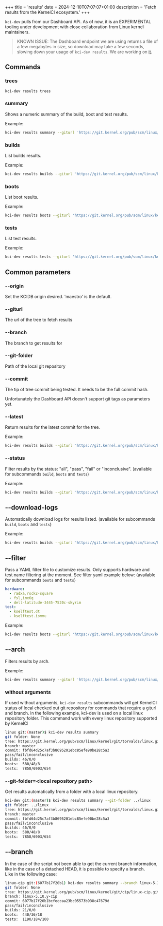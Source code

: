 +++
title = 'results'
date = 2024-12-10T07:07:07+01:00
description = 'Fetch results from the KernelCI ecosystem.'
+++

`kci-dev` pulls from our Dashboard API. As of now, it is an EXPERIMENTAL tooling under development with close collaboration from Linux kernel maintainers.

> KNOWN ISSUE: The Dashboard endpoint we are using returns a file of a few megabytes in size, so download may take
a few seconds, slowing down your usage of `kci-dev results`. We are working on [it](https://github.com/kernelci/dashboard/issues/661).


## Commands

### trees

```sh
kci-dev results trees
```

### summary

Shows a numeric summary of the build, boot and test results.

Example:

```sh
kci-dev results summary --giturl 'https://git.kernel.org/pub/scm/linux/kernel/git/next/linux-next.git' --branch master --commit  d1486dca38afd08ca279ae94eb3a397f10737824
```

### builds

List builds results.

Example:

```sh
kci-dev results builds --giturl 'https://git.kernel.org/pub/scm/linux/kernel/git/next/linux-next.git' --branch master --commit  d1486dca38afd08ca279ae94eb3a397f10737824
```

### boots

List boot results.

Example:

```sh
kci-dev results boots --giturl 'https://git.kernel.org/pub/scm/linux/kernel/git/next/linux-next.git' --branch master --latest
```

### tests

List test results.

Example:

```sh
kci-dev results tests --giturl 'https://git.kernel.org/pub/scm/linux/kernel/git/next/linux-next.git' --branch master --commit  d1486dca38afd08ca279ae94eb3a397f10737824
```

## Common parameters

### --origin

Set the KCIDB origin desired. 'maestro' is the default.

### --giturl

The url of the tree to fetch results

### --branch

The branch to get results for

### --git-folder

Path of the local git repository

### --commit

The tip of tree commit being tested. It needs to be the full commit hash.

Unfortunately the Dashboard API doesn't support git tags as parameters yet.

### --latest

Return results for the latest commit for the tree.

Example:
```sh
kci-dev results builds --giturl 'https://git.kernel.org/pub/scm/linux/kernel/git/next/linux-next.git' --branch master  --latest
```

### --status

Filter results by the status: "all", "pass", "fail" or "inconclusive".
(available for subcommands `build`, `boots` and `tests`)

Example:
```sh
kci-dev results builds --giturl 'https://git.kernel.org/pub/scm/linux/kernel/git/next/linux-next.git' --branch master  --latest --status=fail
```

## --download-logs

Automatically download logs for results listed.
(available for subcommands `build`, `boots` and `tests`)

Example:
```sh
kci-dev results builds --giturl 'https://git.kernel.org/pub/scm/linux/kernel/git/next/linux-next.git' --branch master --commit  d1486dca38afd08ca279ae94eb3a397f10737824 --download-logs
```

## --filter

Pass a YAML filter file to customize results. Only supports hardware and test name filtering at the moment.
See filter yaml example below:
(available for subcommands `boots` and `tests`)

```yaml
hardware:
  - radxa,rock2-square
  - fsl,imx6q
  - dell-latitude-3445-7520c-skyrim
test:
  - kselftest.dt
  - kselftest.iommu
```

Example:
```sh
kci-dev results boots --giturl 'https://git.kernel.org/pub/scm/linux/kernel/git/next/linux-next.git' --branch master --latest --filter=filter.yaml
```

## --arch

Filters results by arch.

Example:
```sh
kci-dev results summary --giturl 'https://git.kernel.org/pub/scm/linux/kernel/git/next/linux-next.git' --branch master  --latest --arch arm64
```

### without arguments

If used without arguments, `kci-dev results` subcommands will get KernelCI status
of local checked out git repository for commands that require a giturl and branch.
In the following example, kci-dev is used on a local linux repository folder.
This command work with every linux repository supported by KernelCI

```sh
linux git:(master)$ kci-dev results summary
git folder: None
tree: https://git.kernel.org/pub/scm/linux/kernel/git/torvalds/linux.git
branch: master
commit: fbfd64d25c7af3b8695201ebc85efe90be28c5a3
pass/fail/inconclusive
builds: 46/0/0
boots:  580/48/8
tests:  7858/6903/654
```

### --git-folder=\<local repository path\>

Get results automatically from a folder with a local linux repository.

```sh
kci-dev git:(master)$ kci-dev results summary --git-folder ../linux
git folder: ../linux
tree: https://git.kernel.org/pub/scm/linux/kernel/git/torvalds/linux.git
branch: master
commit: fbfd64d25c7af3b8695201ebc85efe90be28c5a3
pass/fail/inconclusive
builds: 46/0/0
boots:  580/48/8
tests:  7858/6903/654
```

## --branch

In the case of the script not been able to get the current branch information,  
like in the case of a detached HEAD, it is possible to specify a branch.  
Like in the following case:  

```sh
linux-cip git:(6077b17f20b1) kci-dev results summary --branch linux-5.10.y-cip
git folder: None
tree: https://git.kernel.org/pub/scm/linux/kernel/git/cip/linux-cip.git
branch: linux-5.10.y-cip
commit: 6077b17f20b1bcfeccaa23bc05573b938c47679d
pass/fail/inconclusive
builds: 21/0/0
boots:  440/36/18
tests:  1190/184/100
```
